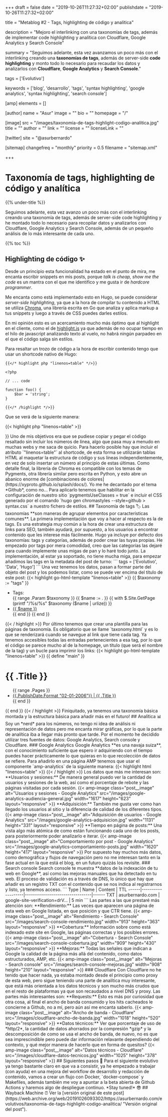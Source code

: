 +++
draft = false
date = "2019-10-26T11:27:32+02:00"
publishdate = "2019-10-26T11:27:32+02:00"

title = "Metablog #2 - Tags, highlighting de código y analítica"

description = "Mejoro el interlinking con una taxonomías de tags, además de implementar code highlighting y analítica con Cloudflare, Google Analytics y Search Console"

summary = "Seguimos adelante, esta vez avanzamos un poco más con el interlinking creando una **taxonomías de tags**, además de server-side **code highlighting** y monto todo lo necesario para recaudar los datos y analizarlos con **Cloudflare**, **Google Analytics** y **Search Console**."

tags = ['Evolutivo']

keywords = ['blog', 'desarrollo', 'tags', 'syntax highlighting', 'google analytics', 'syntax highlighting', 'search console']

[amp]
    elements = []

[author]
    name = "Asur"
    image = ""
    bio = ""
    homepage = "/"

[image]
    src = "/images/taxonomia-de-tags-highlight-codigo-analitica.jpg"
    title = ""
    author = ""
    link = ""
    license = ""
    licenseLink = ""

[twitter]
    site = "@asurbernardo"

[sitemap]
  changefreq = "monthly"
  priority = 0.5
  filename = "sitemap.xml"

+++

# Taxonomía de tags, highlighting de código y analítica

{{% under-title %}}

Seguimos adelante, esta vez avanzo un poco más con el interlinking creando una taxonomía de tags, además de server-side code highlighting y he montado todo lo necesario para recopilar datos y analizarlos con Cloudflare, Google Analytics y Search Console, además de un pequeño análisis de lo más interesante de cada uno.

{{% toc %}}

## Highlighting de código ✨

Desde un principio esta funcionalidad ha estado en el punto de mira, me encanta escribir snippets en mis posts, porque *talk is cheap, show me the code* es un mantra con el que me identifico y me gusta ir de *hardcore programmer*.

Me encanta como está implementado esto en Hugo, se puede considerar *server-side highlighting*, ya que a la hora de compilar tu contenido a HTML se utiliza [Chroma](https://github.com/alecthomas/chroma), una librería escrita en Go que analiza y aplica markup a tus snippets y luego a través de CSS puedes darles estilos.

En mi opinión esto es un acercamiento mucho más óptimo que al highlight en el cliente, como el de [highlight.js](https://highlightjs.org/) ya que además de no ocupar tiempo en el hilo de javascript analizando texto al vuelo, no habrá ningún parpadeo en el que el código salga sin estilos.

Para resaltar un trozo de código a la hora de escribir contenido tengo que usar un shortcode nativo de Hugo:

```
{{</* highlight php "linenos=table" */>}}

<?php

// ... code

function foo() {
    $bar = 'string';
}

{{</* /highlight */>}}
```

Que se verá de la siguiente manera:

{{< highlight php "linenos=table" >}}

<?php

// ... code

function foo() {
    $bar = 'string';
}

{{< / highlight >}}

Uno de mis objetivos era que se pudiese copiar y pegar el código resaltado sin incluir los números de línea, algo que pasa muy a menudo en muchas webs y me saca de quicio. Para hacerlo posible hay que incluir el atributo `"linenos=table"` al shortcode, de esta forma se utilizarán tablas HTML al maquetar la estructura de código y sus líneas independientemente, en vez de solo insertar un número al principio de estas últimas.

Como detalle final, la librería de Chroma es compatible con los temas de Pygments, otra librería similar pero escrita en Python, y esto abre un abanico enorme de [combinaciones de colores](https://xyproto.github.io/splash/docs/). Yo me he decantado por el tema *Github*, como no... Para aplicarlo tenemos que habilitar en la configuración de nuestro sitio `pygmentsUseClasses = true` e incluir el CSS generado por el comando `hugo gen chromastyles --style=github > syntax.css` a nuestro fichero de estilos.

## Taxonomía de tags 🏷️

Las taxonomías **son maneras de agrupar elementos por características comunes**. La primera implementación que voy a hacer al respecto es la de tags. Es una estrategia muy común a la hora de crear una estructura de links para SEO, también ayudará, por supuesto, a los usuarios a encontrar contenido que les interese más fácilmente.

Hugo ya incluye por defecto dos taxonomías: tags y categorías, además de poder crear las tuyas propias. He empezado por tags por mera comodidad, creo que las categorías las dejaré para cuando implemente unas migas de pan y lo haré todo junto.

La implementación, al estar ya soportado, no tiene mucha miga, para empezar añadimos las tags en la metadata del post de turno:

```
tags = ['Evolutivo', 'Data', 'Hugo']
```

Una vez tenemos los datos, pasan a formar parte del objeto del post y los podemos listar, como se puede ver encima del título de este post:

{{< highlight go-html-template "linenos=table" >}}

{{ $taxonomy := "tags" }}
<ul id="{{ $taxonomy }}">
    <li>Tags:</li>
    {{ range .Param $taxonomy }}
        {{ $name := . }}
        {{ with $.Site.GetPage (printf "/%s/%s" $taxonomy ($name | urlize)) }}
            <li><a href="{{ .Permalink }}">{{ $name }}</a></li>
        {{ end }}
    {{ end }}
</ul>

{{< / highlight >}}

Por último tenemos que crear una plantilla para las páginas de taxonomía. Es obligatorio que se llame `taxonomy.html` y es lo que se renderizará cuando se navegue al link que tiene cada tag. Ya tenemos accesibles todas las entradas pertenecientes a esa tag, por lo que el código se parece mucho al de la homepage, un título (que será el nombre de la tag) y un bucle para imprimir los links:

{{< highlight go-html-template "linenos=table" >}}

{{ define "main" }}
  <div>
    <h1>{{ .Title }}</h1>
    <ul>
        {{ range .Pages }}
            <li>
                <a href="{{ .Permalink }}">{{.PublishDate.Format "02-01-2006"}} | {{ .Title }}</a>
            </li>
        {{ end }}
    </ul>
  </div>
{{ end }}
{{< / highlight >}}

Finiquitado, ya tenemos una taxonomía básica montada y la estructura básica para añadir más en el futuro!

## Analítica 📊

Soy un *nerd* para los números, no tengo ni idea de análisis ni representación de datos pero me encanta mirar gráficas, por lo que la parte de analítica iba a llegar más pronto que tarde. Por el momento he decidido utilizar tres fuentes de datos: Google Analytics, Search console y Cloudflare.

### Google Analytics

Google Analytics **es una navaja suiza**, con el conocimiento suficiente que espero ir adquiriendo con el tiempo puedes hacer prácticamente lo que quieras en lo que recolección de datos se refiere.

Para añadirlo en una página AMP tenemos que usar el componente `amp-analytics` de la siguiente manera:

{{< highlight html "linenos=table" >}}

<amp-analytics type="gtag" data-credentials="include">
  <script type="application/json">
    {
      "vars": {
        "gtag_id": "UA-128498798-1",
        "config": {
          "UA-128498798-1": { "groups": "default" }
        }
      },
      "triggers": {
        "trackPageview": {
          "on": "visible",
          "request": "pageview"
        }
      }
    }
  </script>
</amp-analytics>

{{< / highlight >}}

Los datos que más me interesan son:

**Usuarios y sesiones:** De manera general puedo ver la cantidad de usuarios y sesiones de la web, así como el porcentaje de rebote y las páginas visitadas por cada sesión.

{{< amp-image
    class="post__image"
    alt="Usuarios y sesiones - Google Analytics"
    src="/images/google-analytics-audiencia-general.jpg"
    width="1617"
    height="623"
    layout="responsive" >}}


**Adquisición:** También me gusta ver como han llegado los usuarios al sitio y la diferencia de calidad de los diferentes tipos.

{{< amp-image
    class="post__image"
    alt="Adquisición de usuarios - Google Analytics"
    src="/images/google-analytics-adquisicion.jpg"
    width="1131"
    height="331"
    layout="responsive" >}}


**Tiempo en página de posts:** Una vista algo más atómica de como están funcionando cada uno de los posts, para posteriormente poder analizarlo e iterar.

{{< amp-image
    class="post__image"
    alt="Comportamiento por post - Google Analytics"
    src="/images/google-analytics-comportamiento-posts.jpg"
    width="1620"
    height="417"
    layout="responsive" >}}

Por supuesto hay muchos más datos, como demográfica y flujos de navegación pero no me interesan tanto en la fase actual en la que está el blog, en un futuro quizás los revisite.

### Search console

Search console te muestra **datos de la indexación de tu web en Google**, así como las mejoras manuales que ha detectado en tu web.

El proceso de validación es a través de DNS, lo único que hay que añadir es un registro TXT con el contenido que se nos indica al registrarnos y listo, ya tenemos acceso.

```
Type  | Name              | Content                         | TTL
------|-------------------|---------------------------------|------
TXT   | asurbernardo.com  | google-site-verification=drV... | 5 min
```

Las partes a las que prestaré más atención son:

**Rendimiento:** Las veces que aparecen una página de esta web en Google listada, en que posición y que CTR tiene.

{{< amp-image
    class="post__image"
    alt="Rendimiento - Search Console"
    src="/images/search-console-rendimiento.jpg"
    width="913"
    height="363"
    layout="responsive" >}}

**Cobertura:** Información sobre como está indexado este site en Google, las páginas correctas y los posibles errores.

{{< amp-image
    class="post__image"
    alt="Cobertura - Search Console"
    src="/images/search-console-cobertura.jpg"
    width="909"
    height="430"
    layout="responsive" >}}

**Mejoras:** Todas las señales que indican a Google la calidad de la página más allá del contenido, como datos estructurados, AMP, etc.

{{< amp-image
    class="post__image"
    alt="Mejoras - Search console"
    src="/images/search-console-mejoras.jpg"
    width="908"
    height="210"
    layout="responsive" >}}

### Cloudflare

Con Cloudflare no he tenido que hacer nada, ya estaba montado desde el principio como proxy de esta web, pero sigue teniendo una parte de analítica muy interesante, que está más orientada a los datos técnicos y son mucho más crudos que en el resto de plataformas ya que son recaudados a nivel DNS y proxy. 

Las partes más interesantes son:

**Requests:** Esto es más por curiosidad que otra cosa, al final el ancho de banda consumido y los hits cacheados le concierne a Github, no a mí, pero aún así me encanta saberlo.

{{< amp-image
    class="post__image"
    alt="Ancho de banda - Cloudflare"
    src="/images/cloudflare-ancho-de-banda.jpg"
    width="1018"
    height="520"
    layout="responsive" >}}

**Datos técnicos:** Ver que porcentaje de uso de *http/2*, la cantidad de datos ahorrados por la compresión *gzip* y la descomposición de como se usa el ancho de banda, de nuevo, no es que sea imprescindible pero puede dar información relavante dependiendo del contexto, y qué mejor manera de hacerlo que en forma de quesitos?

{{< amp-image
    class="post__image"
    alt="Datos técnicos - Cloudflare"
    src="/images/cloudflare-datos-tecnicos.jpg"
    width="1025"
    height="378"
    layout="responsive" >}}

## Siguientes pasos 👣

Para el siguiente evolutivo ya tengo bastante claro en que va a consistir, ya he empezado a trabajar (con ayuda) en una mejora del workflow de desarrollo y redacción de contenido, vamos a crear un flujo con Docker, `docker-compose` y Makefiles, además también me voy a apuntar a la beta abierta de Github Actions y haremos algo de despliegue continuo. *Stay tuned!* 😎

## Wayback Machine ⏰

Ver la [versión original de este post](https://web.archive.org/web/20191026093302/https://asurbernardo.com/evolutivos/taxonomia-de-tags-highlight-codigo-analitica/ "Versión original del post").